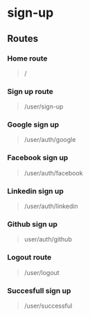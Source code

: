 # sign-up

## Routes

### Home route
> /
### Sign up route
> /user/sign-up
### Google sign up
> /user/auth/google
### Facebook sign up
> /user/auth/facebook
### Linkedin sign up
> /user/auth/linkedin
### Github sign up
> user/auth/github
### Logout route
> /user/logout
### Succesfull sign up
> /user/successful

